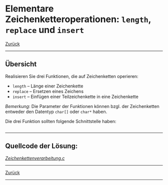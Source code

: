 # Elementare Zeichenketteroperationen: `length`, `replace` und `insert`

[Zurück](./../Exercises.md)

---

## Übersicht

Realisieren Sie drei Funktionen, die auf Zeichenketten operieren:

  * `length` &ndash; Länge einer Zeichenkette
  * `replace` &ndash; Ersetzen eines Zeichens
  * `insert` &ndash; Einfügen einer Teilzeichenkette in eine Zeichenkette

*Bemerkung*:
Die Parameter der Funktionen können bzgl. der Zeichenketten entweder den Datentyp
`char[]` oder `char*` haben.

Die drei Funktion sollten folgende Schnittstelle haben:

```cpp
```

---

## Quellcode der Lösung:

[*Zeichenkettenverarbeitung.c*](./Zeichenkettenverarbeitung.c)

---

[Zurück](./../Exercises.md)

---
